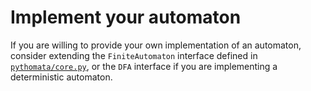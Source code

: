 # Implement your automaton

If you are willing to provide your own implementation
of an automaton, consider extending the `FiniteAutomaton`
interface defined in [`pythomata/core.py`](../../pythomata/core.py),
or the `DFA` interface if you are implementing a
deterministic automaton.

